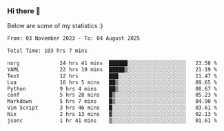 ### Hi there 👋
Below are some of my statistics :)

<!--START_SECTION:waka-->

```txt
From: 03 November 2023 - To: 04 August 2025

Total Time: 103 hrs 7 mins

norg             24 hrs 41 mins  ██████░░░░░░░░░░░░░░░░░░░   23.58 %
YAML             22 hrs 10 mins  █████▒░░░░░░░░░░░░░░░░░░░   21.19 %
Text             12 hrs          ███░░░░░░░░░░░░░░░░░░░░░░   11.47 %
Lua              10 hrs 5 mins   ██▒░░░░░░░░░░░░░░░░░░░░░░   09.65 %
Python           9 hrs 4 mins    ██▒░░░░░░░░░░░░░░░░░░░░░░   08.67 %
conf             5 hrs 28 mins   █▒░░░░░░░░░░░░░░░░░░░░░░░   05.23 %
Markdown         5 hrs 7 mins    █▒░░░░░░░░░░░░░░░░░░░░░░░   04.90 %
Vim Script       3 hrs 46 mins   █░░░░░░░░░░░░░░░░░░░░░░░░   03.61 %
Nix              2 hrs 13 mins   ▓░░░░░░░░░░░░░░░░░░░░░░░░   02.13 %
jsonc            1 hr 41 mins    ▒░░░░░░░░░░░░░░░░░░░░░░░░   01.61 %
```

<!--END_SECTION:waka-->

<!--
**KlapenHz/KlapenHz** is a ✨ _special_ ✨ repository because its `README.md` (this file) appears on your GitHub profile.

Here are some ideas to get you started:

- 🔭 I’m currently working on ...
- 🌱 I’m currently learning ...
- 👯 I’m looking to collaborate on ...
- 🤔 I’m looking for help with ...
- 💬 Ask me about ...
- 📫 How to reach me: ...
- 😄 Pronouns: ...
- ⚡ Fun fact: ...
-->
